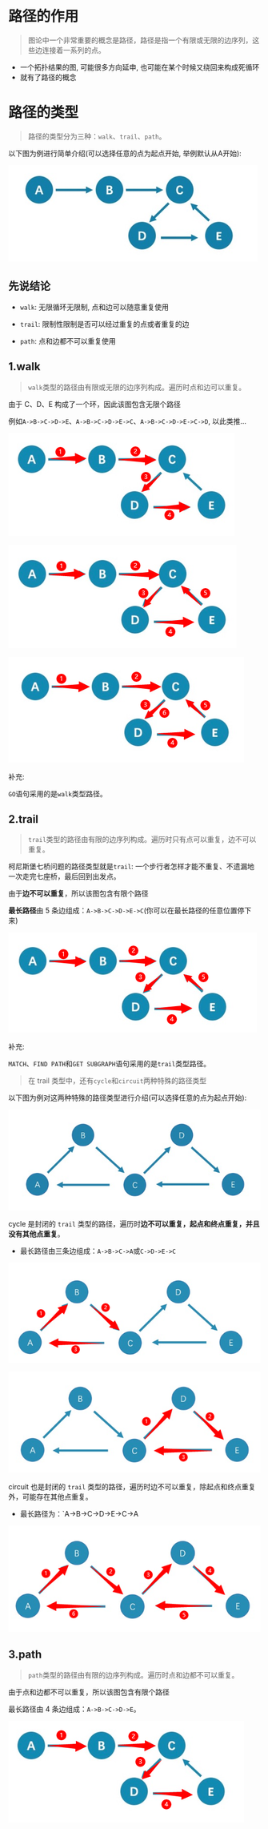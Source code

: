 # 路径的作用

> 图论中一个非常重要的概念是路径，路径是指一个有限或无限的边序列，这些边连接着一系列的点。

- 一个拓扑结果的图, 可能很多方向延申, 也可能在某个时候又绕回来构成死循环
- 就有了路径的概念

# 路径的类型

> 路径的类型分为三种：`walk`、`trail`、`path`。

以下图为例进行简单介绍(可以选择任意的点为起点开始, 举例默认从A开始):

![路径示例](../../picture/path1.png)

## 先说结论

- `walk`: 无限循环无限制, 点和边可以随意重复使用

- `trail`: 限制性限制是否可以经过重复的点或者重复的边
- `path`: 点和边都不可以重复使用

## 1.walk

> `walk`类型的路径由有限或无限的边序列构成。遍历时点和边可以重复。

由于 C、D、E 构成了一个环，因此该图包含无限个路径

例如`A->B->C->D->E`、`A->B->C->D->E->C`、`A->B->C->D->E->C->D`, 以此类推...

![image-20240524101844036](../../picture/image-20240524101844036.png)

![image-20240524101757162](../../picture/image-20240524101757162.png)

![image-20240524101927701](../../picture/image-20240524101927701.png)

补充:

`GO`语句采用的是`walk`类型路径。

## 2.trail

> `trail`类型的路径由有限的边序列构成。遍历时只有点可以重复，边不可以重复。

柯尼斯堡七桥问题的路径类型就是`trail`: 一个步行者怎样才能不重复、不遗漏地一次走完七座桥，最后回到出发点。

由于**边不可以重复**，所以该图包含有限个路径

**最长路径**由 5 条边组成：`A->B->C->D->E->C`(你可以在最长路径的任意位置停下来)

![image-20240524102507179](../../picture/image-20240524102507179.png)

补充:

`MATCH`、`FIND PATH`和`GET SUBGRAPH`语句采用的是`trail`类型路径。



> 在 trail 类型中，还有`cycle`和`circuit`两种特殊的路径类型

以下图为例对这两种特殊的路径类型进行介绍(可以选择任意的点为起点开始):

![trail 示例](../../picture/Circuits1.png)

cycle 是封闭的 `trail` 类型的路径，遍历时**边不可以重复，起点和终点重复，并且没有其他点重复**。

- 最长路径由三条边组成：`A->B->C->A`或`C->D->E->C`

![image-20240524102953167](../../picture/image-20240524102953167.png)

![image-20240524103107408](../../picture/image-20240524103107408.png)

circuit 也是封闭的 `trail` 类型的路径，遍历时边不可以重复，除起点和终点重复外，可能存在其他点重复。

- 最长路径为：`A->B->C->D->E->C->A

![image-20240524103236663](../../picture/image-20240524103236663.png)

## 3.path

> `path`类型的路径由有限的边序列构成。遍历时点和边都不可以重复。

由于点和边都不可以重复，所以该图包含有限个路径

最长路径由 4 条边组成：`A->B->C->D->E`。

![image-20240524103619192](../../picture/image-20240524103619192.png)




